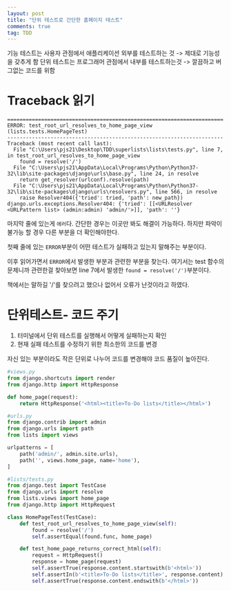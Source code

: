```yaml
---
layout: post
title: "단위 테스트로 간단한 홈페이지 테스트"
comments: true
tag: TDD
---
```


기능 테스트는 사용자 관점에서 애플리케이션 외부를 테스트하는 것 -> 제대로 기능성을 갖추게 함
단위 테스트는 프로그래머 관점에서 내부를 테스트하는것 -> 깔끔하고 버그없는 코드를 위함

# Traceback 읽기

```
======================================================================
ERROR: test_root_url_resolves_to_home_page_view (lists.tests.HomePageTest)
----------------------------------------------------------------------
Traceback (most recent call last):
  File "C:\Users\pjs21\Desktop\TDD\superlists\lists\tests.py", line 7, in test_root_url_resolves_to_home_page_view
    found = resolve('/')
  File "C:\Users\pjs21\AppData\Local\Programs\Python\Python37-32\lib\site-packages\django\urls\base.py", line 24, in resolve
    return get_resolver(urlconf).resolve(path)
  File "C:\Users\pjs21\AppData\Local\Programs\Python\Python37-32\lib\site-packages\django\urls\resolvers.py", line 566, in resolve
    raise Resolver404({'tried': tried, 'path': new_path})
django.urls.exceptions.Resolver404: {'tried': [[<URLResolver <URLPattern list> (admin:admin) 'admin/'>]], 'path': ''}
```

마지막 줄에 있는게 `에러`다. 간단한 경우는 이곳만 봐도 해결이 가능하다. 하지만 파악이 불가능 할 경우 다른 부분을 더 확인해야한다.

첫째 줄에 있는 `ERROR`부분이 어떤 테스트가 실패하고 있는지 말해주는 부분이다.

이후 읽어가면서 `ERROR`에서 발생한 부분과 관련한 부분을 찾는다. 여기서는 test 함수의 문제니까 관련한걸 찾아보면 line 7에서 발생한 `found = resolve('/')`부분이다. 

책에서는 말하길 '/'를 찾으려고 했으나 없어서 오류가 난것이라고 하였다.



# 단위테스트- 코드 주기

1. 터미널에서 단위 테스트를 실행해서 어떻게 실패하는지 확인
2. 현재 실패 테스트를 수정하기 위한 최소한의 코드를 변경

자신 있는 부분이라도 작은 단위로 나누어 코드를 변경해야 코드 품질이 높아진다.

```python
#views.py
from django.shortcuts import render
from django.http import HttpResponse

def home_page(request):
    return HttpResponse('<html><title>To-Do lists</title></html>')
```

```python
#urls.py
from django.contrib import admin
from django.urls import path
from lists import views

urlpatterns = [
    path('admin/', admin.site.urls),
    path('', views.home_page, name='home'),
]
```

```python
#lists/tests.py
from django.test import TestCase
from django.urls import resolve
from lists.views import home_page
from django.http import HttpRequest

class HomePageTest(TestCase):
    def test_root_url_resolves_to_home_page_view(self):
        found = resolve('/')
        self.assertEqual(found.func, home_page)

    def test_home_page_returns_correct_html(self):
        request = HttpRequest()
        response = home_page(request)
        self.assertTrue(response.content.startswith(b'<html>'))
        self.assertIn(b'<title>To-Do lists</title>', response.content)
        self.assertTrue(response.content.endswith(b'</html>'))
```

